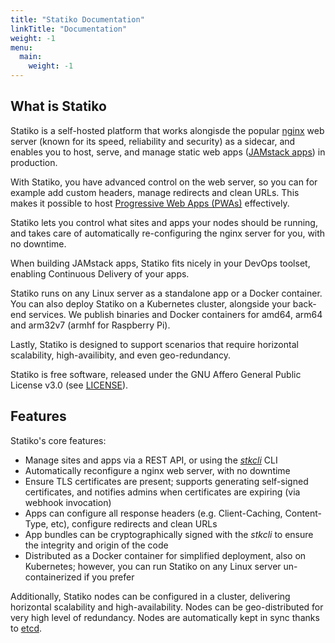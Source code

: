 ```yaml
---
title: "Statiko Documentation"
linkTitle: "Documentation"
weight: -1
menu:
  main:
    weight: -1
---
```


## What is Statiko

Statiko is a self-hosted platform that works alongisde the popular [nginx](https://nginx.org) web server (known for its speed, reliability and security) as a sidecar, and enables you to host, serve, and manage static web apps ([JAMstack apps](https://jamstack.org/)) in production.

With Statiko, you have advanced control on the web server, so you can for example add custom headers, manage redirects and clean URLs. This makes it possible to host [Progressive Web Apps (PWAs)](https://developer.mozilla.org/en-US/docs/Web/Progressive_web_apps) effectively.

Statiko lets you control what sites and apps your nodes should be running, and takes care of automatically re-configuring the nginx server for you, with no downtime.

When building JAMstack apps, Statiko fits nicely in your DevOps toolset, enabling Continuous Delivery of your apps.

Statiko runs on any Linux server as a standalone app or a Docker container. You can also deploy Statiko on a Kubernetes cluster, alongside your back-end services. We publish binaries and Docker containers for amd64, arm64 and arm32v7 (armhf for Raspberry Pi).

Lastly, Statiko is designed to support scenarios that require horizontal scalability, high-availibity, and even geo-redundancy.

Statiko is free software, released under the GNU Affero General Public License v3.0 (see [LICENSE](https://github.com/ItalyPaleAle/Statiko/blob/master/LICENSE)).

## Features

Statiko's core features:

- Manage sites and apps via a REST API, or using the _[stkcli](/docs/stkcli)_ CLI
- Automatically reconfigure a nginx web server, with no downtime
- Ensure TLS certificates are present; supports generating self-signed certificates, and notifies admins when certificates are expiring (via webhook invocation)
- Apps can configure all response headers (e.g. Client-Caching, Content-Type, etc), configure redirects and clean URLs
- App bundles can be cryptographically signed with the _stkcli_ to ensure the integrity and origin of the code
- Distributed as a Docker container for simplified deployment, also on Kubernetes; however, you can run Statiko on any Linux server un-containerized if you prefer

Additionally, Statiko nodes can be configured in a cluster, delivering horizontal scalability and high-availability. Nodes can be geo-distributed for very high level of redundancy. Nodes are automatically kept in sync thanks to [etcd](https://etcd.io/).
